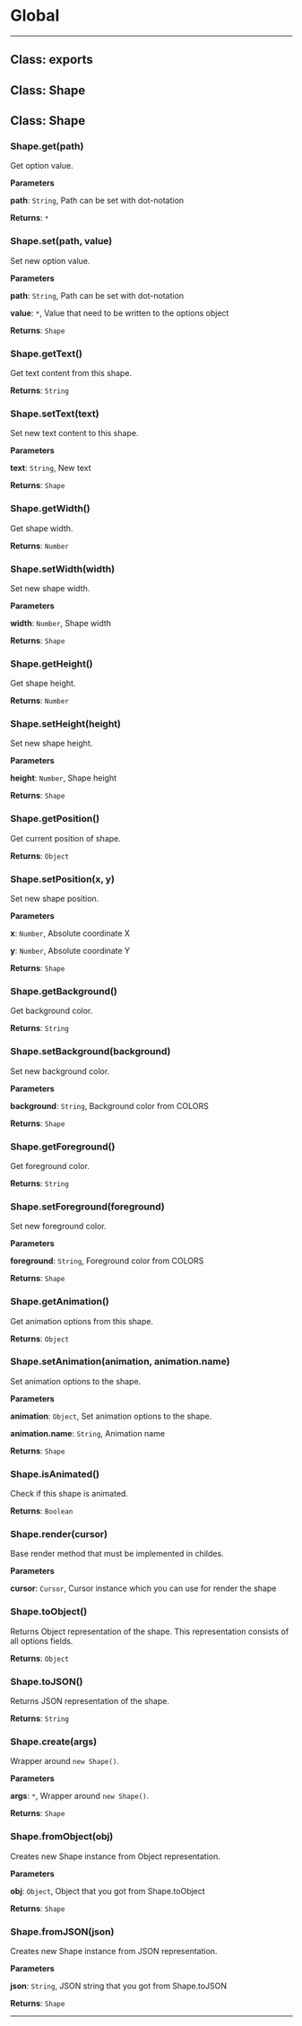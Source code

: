 # Global





* * *

## Class: exports



## Class: Shape



## Class: Shape


### Shape.get(path) 

Get option value.

**Parameters**

**path**: `String`, Path can be set with dot-notation

**Returns**: `*`

### Shape.set(path, value) 

Set new option value.

**Parameters**

**path**: `String`, Path can be set with dot-notation

**value**: `*`, Value that need to be written to the options object

**Returns**: `Shape`

### Shape.getText() 

Get text content from this shape.

**Returns**: `String`

### Shape.setText(text) 

Set new text content to this shape.

**Parameters**

**text**: `String`, New text

**Returns**: `Shape`

### Shape.getWidth() 

Get shape width.

**Returns**: `Number`

### Shape.setWidth(width) 

Set new shape width.

**Parameters**

**width**: `Number`, Shape width

**Returns**: `Shape`

### Shape.getHeight() 

Get shape height.

**Returns**: `Number`

### Shape.setHeight(height) 

Set new shape height.

**Parameters**

**height**: `Number`, Shape height

**Returns**: `Shape`

### Shape.getPosition() 

Get current position of shape.

**Returns**: `Object`

### Shape.setPosition(x, y) 

Set new shape position.

**Parameters**

**x**: `Number`, Absolute coordinate X

**y**: `Number`, Absolute coordinate Y

**Returns**: `Shape`

### Shape.getBackground() 

Get background color.

**Returns**: `String`

### Shape.setBackground(background) 

Set new background color.

**Parameters**

**background**: `String`, Background color from COLORS

**Returns**: `Shape`

### Shape.getForeground() 

Get foreground color.

**Returns**: `String`

### Shape.setForeground(foreground) 

Set new foreground color.

**Parameters**

**foreground**: `String`, Foreground color from COLORS

**Returns**: `Shape`

### Shape.getAnimation() 

Get animation options from this shape.

**Returns**: `Object`

### Shape.setAnimation(animation, animation.name) 

Set animation options to the shape.

**Parameters**

**animation**: `Object`, Set animation options to the shape.

**animation.name**: `String`, Animation name

**Returns**: `Shape`

### Shape.isAnimated() 

Check if this shape is animated.

**Returns**: `Boolean`

### Shape.render(cursor) 

Base render method that must be implemented in childes.

**Parameters**

**cursor**: `Cursor`, Cursor instance which you can use for render the shape


### Shape.toObject() 

Returns Object representation of the shape.
This representation consists of all options fields.

**Returns**: `Object`

### Shape.toJSON() 

Returns JSON representation of the shape.

**Returns**: `String`

### Shape.create(args) 

Wrapper around `new Shape()`.

**Parameters**

**args**: `*`, Wrapper around `new Shape()`.

**Returns**: `Shape`

### Shape.fromObject(obj) 

Creates new Shape instance from Object representation.

**Parameters**

**obj**: `Object`, Object that you got from Shape.toObject

**Returns**: `Shape`

### Shape.fromJSON(json) 

Creates new Shape instance from JSON representation.

**Parameters**

**json**: `String`, JSON string that you got from Shape.toJSON

**Returns**: `Shape`



* * *










